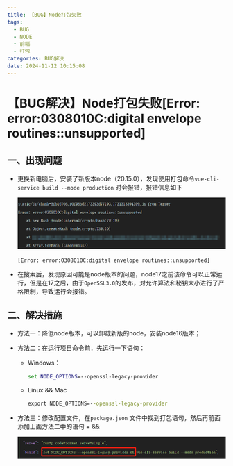 ```yaml
---
title: 【BUG】Node打包失败
tags:
  - BUG
  - NODE
  - 前端
  - 打包
categories: BUG解决
date: 2024-11-12 10:15:08
---
```



# 【BUG解决】Node打包失败[Error: error:0308010C:digital envelope routines::unsupported]

## 一、出现问题

+ 更换新电脑后，安装了新版本node（20.15.0），发现使用打包命令`vue-cli-service build --mode production` 时会报错，报错信息如下

  ![QQ20241111-162833](../images/QQ20241111-162833.png)

  ```
  [Error: error:0308010C:digital envelope routines::unsupported]
  ```

+ 在搜索后，发现原因可能是node版本的问题，node17之前该命令可以正常运行，但是在17之后，由于`OpenSSL3.0`的发布，对允许算法和秘钥大小进行了严格限制，导致运行会报错。



## 二、解决措施

+ 方法一：降低node版本，可以卸载新版的node，安装node16版本；

+ 方法二：在运行项目命令前，先运行一下语句：

  + Windows：

    ```cmd
    set NODE_OPTIONS=--openssl-legacy-provider 
    ```

  + Linux && Mac

    ```cmd
    export NODE_OPTIONS=--openssl-legacy-provider 
    ```

+ 方法三：修改配置文件，在`package.json` 文件中找到打包语句，然后再前面添加上面方法二中的语句 + &&

  ![image-20241111164325408](../images/image-20241111164325408.png)

  
